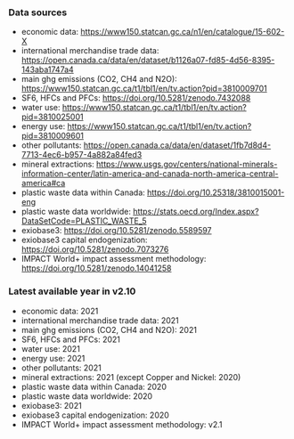 ### Data sources
- economic data: https://www150.statcan.gc.ca/n1/en/catalogue/15-602-X
- international merchandise trade data: https://open.canada.ca/data/en/dataset/b1126a07-fd85-4d56-8395-143aba1747a4
- main ghg emissions (CO2, CH4 and N2O): https://www150.statcan.gc.ca/t1/tbl1/en/tv.action?pid=3810009701
- SF6, HFCs and PFCs: https://doi.org/10.5281/zenodo.7432088
- water use: https://www150.statcan.gc.ca/t1/tbl1/en/tv.action?pid=3810025001
- energy use: https://www150.statcan.gc.ca/t1/tbl1/en/tv.action?pid=3810009601
- other pollutants: https://open.canada.ca/data/en/dataset/1fb7d8d4-7713-4ec6-b957-4a882a84fed3
- mineral extractions: https://www.usgs.gov/centers/national-minerals-information-center/latin-america-and-canada-north-america-central-america#ca
- plastic waste data within Canada: https://doi.org/10.25318/3810015001-eng
- plastic waste data worldwide: https://stats.oecd.org/Index.aspx?DataSetCode=PLASTIC_WASTE_5
- exiobase3: https://doi.org/10.5281/zenodo.5589597
- exiobase3 capital endogenization: https://doi.org/10.5281/zenodo.7073276
- IMPACT World+ impact assessment methodology: https://doi.org/10.5281/zenodo.14041258

### Latest available year in v2.10
- economic data: 2021
- international merchandise trade data: 2021
- main ghg emissions (CO2, CH4 and N2O): 2021
- SF6, HFCs and PFCs: 2021
- water use: 2021
- energy use: 2021
- other pollutants: 2021
- mineral extractions: 2021 (except Copper and Nickel: 2020)
- plastic waste data within Canada: 2020
- plastic waste data worldwide: 2020
- exiobase3: 2021
- exiobase3 capital endogenization: 2020
- IMPACT World+ impact assessment methodology: v2.1